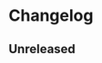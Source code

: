 # Changelog

<!--
    ## v<Version> (<Datum>)
    ### Hinzugefügt
    ### Verändert
    ### Behoben
    ### Entfernt
-->

## Unreleased